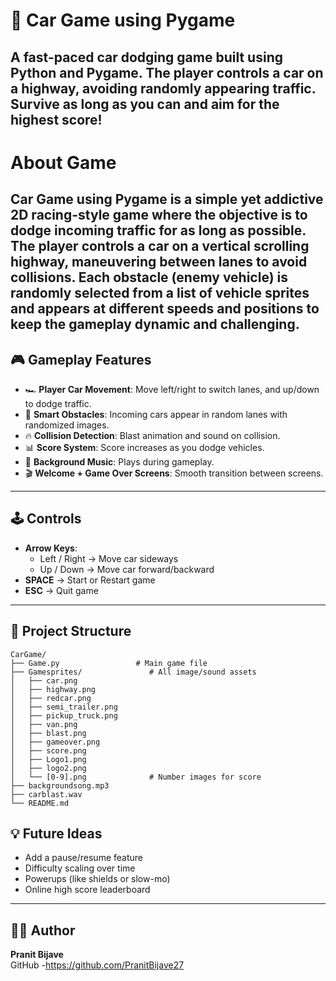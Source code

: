# 🚗 Car Game using Pygame

A fast-paced car dodging game built using **Python** and **Pygame**. The player controls a car on a highway, avoiding randomly appearing traffic. Survive as long as you can and aim for the highest score!
 --------

# About Game

  Car Game using Pygame is a simple yet addictive 2D racing-style game where the objective is to dodge incoming traffic for as long as possible. The player controls a car on a vertical scrolling highway, maneuvering between lanes to avoid collisions. Each obstacle (enemy vehicle) is randomly selected from a list of vehicle sprites and appears at different speeds and positions to keep the gameplay dynamic and challenging.
 ------
## 🎮 Gameplay Features

- 🏎️ **Player Car Movement**: Move left/right to switch lanes, and up/down to dodge traffic.
- 🧠 **Smart Obstacles**: Incoming cars appear in random lanes with randomized images.
- 🔥 **Collision Detection**: Blast animation and sound on collision.
- 📊 **Score System**: Score increases as you dodge vehicles.
- 🎵 **Background Music**: Plays during gameplay.
- 🎬 **Welcome + Game Over Screens**: Smooth transition between screens.

---

## 🕹️ Controls

- **Arrow Keys**:
  - Left / Right → Move car sideways
  - Up / Down → Move car forward/backward
- **SPACE** → Start or Restart game
- **ESC** → Quit game

---

## 📂 Project Structure

```
CarGame/
├── Game.py                 # Main game file
├── Gamesprites/               # All image/sound assets
│   ├── car.png
│   ├── highway.png
│   ├── redcar.png
│   ├── semi_trailer.png
│   ├── pickup_truck.png
│   ├── van.png
│   ├── blast.png
│   ├── gameover.png
│   ├── score.png
│   ├── Logo1.png
│   ├── logo2.png
│   └── [0-9].png              # Number images for score
├── backgroundsong.mp3
├── carblast.wav
└── README.md
```

## 💡 Future Ideas

- Add a pause/resume feature
- Difficulty scaling over time
- Powerups (like shields or slow-mo)
- Online high score leaderboard

---

## 👨‍💻 Author

**Pranit Bijave**  
GitHub -https://github.com/PranitBijave27


